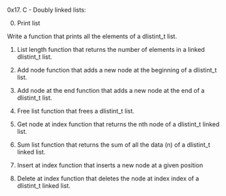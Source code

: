0x17. C - Doubly linked lists:

0. Print list

Write a function that prints all the elements of a dlistint_t list.

1. List length
function that returns the number of elements in a linked dlistint_t list.

2. Add node
function that adds a new node at the beginning of a dlistint_t list.

3. Add node at the end
function that adds a new node at the end of a dlistint_t list.

4. Free list
 function that frees a dlistint_t list.

5. Get node at index
function that returns the nth node of a dlistint_t linked list.

6. Sum list
 function that returns the sum of all the data (n) of a dlistint_t linked list.

7. Insert at index
function that inserts a new node at a given position

8. Delete at index
function that deletes the node at index index of a dlistint_t linked list.

